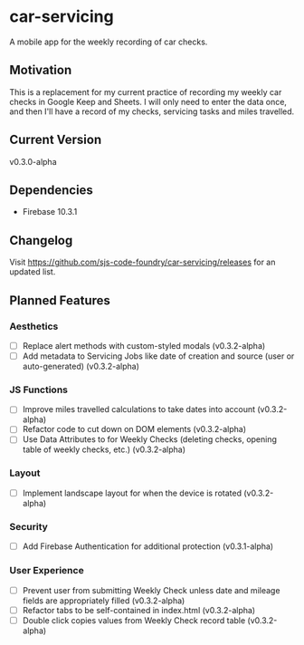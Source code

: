 # car-servicing
A mobile app for the weekly recording of car checks.
## Motivation
This is a replacement for my current practice of recording my weekly car checks in Google Keep and Sheets.  I will only need to enter the data once, and then I'll have a record of my checks, servicing tasks and miles travelled.
## Current Version
v0.3.0-alpha
## Dependencies
- Firebase 10.3.1
## Changelog
Visit https://github.com/sjs-code-foundry/car-servicing/releases for an updated list.
## Planned Features
### Aesthetics
- [ ] Replace alert methods with custom-styled modals (v0.3.2-alpha)
- [ ] Add metadata to Servicing Jobs like date of creation and source (user or auto-generated) (v0.3.2-alpha)
### JS Functions
- [ ] Improve miles travelled calculations to take dates into account (v0.3.2-alpha)
- [ ] Refactor code to cut down on DOM elements (v0.3.2-alpha)
- [ ] Use Data Attributes to for Weekly Checks (deleting checks, opening table of weekly checks, etc.) (v0.3.2-alpha)
### Layout
- [ ] Implement landscape layout for when the device is rotated (v0.3.2-alpha)
### Security
- [ ] Add Firebase Authentication for additional protection (v0.3.1-alpha)
### User Experience
- [ ] Prevent user from submitting Weekly Check unless date and mileage fields are appropriately filled (v0.3.2-alpha)
- [ ] Refactor tabs to be self-contained in index.html (v0.3.2-alpha)
- [ ] Double click copies values from Weekly Check record table (v0.3.2-alpha)

